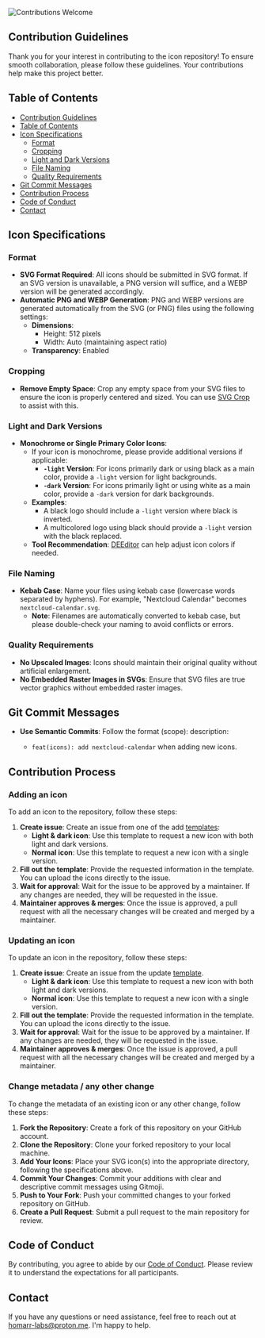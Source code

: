 ![Contributions Welcome](https://img.shields.io/badge/contributions-welcome-brightgreen?style=flat-square)

## Contribution Guidelines

Thank you for your interest in contributing to the icon repository! To ensure smooth collaboration, please follow these guidelines. Your contributions help make this project better.

## Table of Contents

- [Contribution Guidelines](#contribution-guidelines)
- [Table of Contents](#table-of-contents)
- [Icon Specifications](#icon-specifications)
  - [Format](#format)
  - [Cropping](#cropping)
  - [Light and Dark Versions](#light-and-dark-versions)
  - [File Naming](#file-naming)
  - [Quality Requirements](#quality-requirements)
- [Git Commit Messages](#git-commit-messages)
- [Contribution Process](#contribution-process)
- [Code of Conduct](#code-of-conduct)
- [Contact](#contact)

## Icon Specifications

### Format

- **SVG Format Required**: All icons should be submitted in SVG format. If an SVG version is unavailable, a PNG version will suffice, and a WEBP version will be generated accordingly.
- **Automatic PNG and WEBP Generation**: PNG and WEBP versions are generated automatically from the SVG (or PNG) files using the following settings:
  - **Dimensions**:
    - Height: 512 pixels
    - Width: Auto (maintaining aspect ratio)
  - **Transparency**: Enabled

### Cropping

- **Remove Empty Space**: Crop any empty space from your SVG files to ensure the icon is properly centered and sized. You can use [SVG Crop](https://svgcrop.com/) to assist with this.

### Light and Dark Versions

- **Monochrome or Single Primary Color Icons**:
  - If your icon is monochrome, please provide additional versions if applicable:
    - **`-light` Version**: For icons primarily dark or using black as a main color, provide a `-light` version for light backgrounds.
    - **`-dark` Version**: For icons primarily light or using white as a main color, provide a `-dark` version for dark backgrounds.
  - **Examples**:
    - A black logo should include a `-light` version where black is inverted.
    - A multicolored logo using black should provide a `-light` version with the black replaced.
  - **Tool Recommendation**: [DEEditor](https://deeditor.com/) can help adjust icon colors if needed.

### File Naming

- **Kebab Case**: Name your files using kebab case (lowercase words separated by hyphens). For example, "Nextcloud Calendar" becomes `nextcloud-calendar.svg`.
  - **Note**: Filenames are automatically converted to kebab case, but please double-check your naming to avoid conflicts or errors.

### Quality Requirements

- **No Upscaled Images**: Icons should maintain their original quality without artificial enlargement.
- **No Embedded Raster Images in SVGs**: Ensure that SVG files are true vector graphics without embedded raster images.

## Git Commit Messages

- **Use Semantic Commits**: Follow the format <type>(scope): description:
  - `feat(icons): add nextcloud-calendar` when adding new icons.

## Contribution Process

### Adding an icon

To add an icon to the repository, follow these steps:

1. **Create issue**: Create an issue from one of the add [templates](https://github.com/homarr-labs/dashboard-icons/issues/new/choose):
   - **Light & dark icon**: Use this template to request a new icon with both light and dark versions.
   - **Normal icon**: Use this template to request a new icon with a single version.
2. **Fill out the template**: Provide the requested information in the template. You can upload the icons directly to the issue.
3. **Wait for approval**: Wait for the issue to be approved by a maintainer. If any changes are needed, they will be requested in the issue.
4. **Maintainer approves & merges**: Once the issue is approved, a pull request with all the necessary changes will be created and merged by a maintainer.

### Updating an icon

To update an icon in the repository, follow these steps:

1. **Create issue**: Create an issue from the update [template](https://github.com/homarr-labs/dashboard-icons/issues/new/choose).
   - **Light & dark icon**: Use this template to request a new icon with both light and dark versions.
   - **Normal icon**: Use this template to request a new icon with a single version.
2. **Fill out the template**: Provide the requested information in the template. You can upload the icons directly to the issue.
3. **Wait for approval**: Wait for the issue to be approved by a maintainer. If any changes are needed, they will be requested in the issue.
4. **Maintainer approves & merges**: Once the issue is approved, a pull request with all the necessary changes will be created and merged by a maintainer.

### Change metadata / any other change

To change the metadata of an existing icon or any other change, follow these steps:

1. **Fork the Repository**: Create a fork of this repository on your GitHub account.
2. **Clone the Repository**: Clone your forked repository to your local machine.
3. **Add Your Icons**: Place your SVG icon(s) into the appropriate directory, following the specifications above.
4. **Commit Your Changes**: Commit your additions with clear and descriptive commit messages using Gitmoji.
5. **Push to Your Fork**: Push your committed changes to your forked repository on GitHub.
6. **Create a Pull Request**: Submit a pull request to the main repository for review.

## Code of Conduct

By contributing, you agree to abide by our [Code of Conduct](CODE_OF_CONDUCT.md). Please review it to understand the expectations for all participants.

## Contact

If you have any questions or need assistance, feel free to reach out at [homarr-labs@proton.me](mailto:homarr-labs@proton.me). I'm happy to help.
